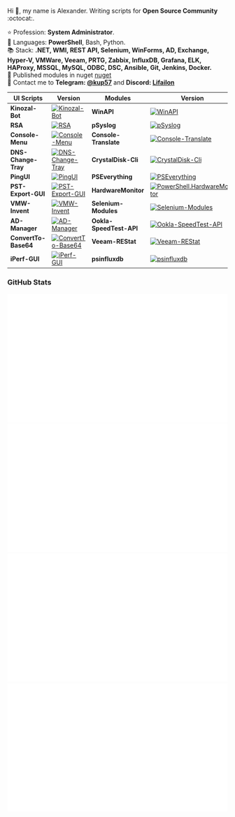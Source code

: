 Hi 👋, my name is Alexander. Writing scripts for **Open Source Community** :octocat:.

⭐ Profession: **System Administrator**. \
🔨 Languages: **PowerShell**, Bash, Python. \
📚 Stack: **.NET, WMI, REST API, Selenium, WinForms, AD, Exchange, Hyper-V, VMWare, Veeam, PRTG, Zabbix, InfluxDB, Grafana, ELK, HAProxy, MSSQL, MySQL, ODBC, DSC, Ansible, Git, Jenkins, Docker.** \
🚀 Published modules in nuget [nuget](https://www.nuget.org/profiles/Lifailon) \
💬 Contact me to **Telegram: [@kup57](https://t.me/kup57)** and **Discord: [Lifailon](https://discord.com/users/1193694070170734636)**

| **UI Scripts** 	      | **Version** 																																		| **Modules** 						| **Version** 																																															|
| ------ 				  | ------ 																																			    | ------ 							| ------ 																																																|
| **Kinozal-Bot** 		  | [![Kinozal-Bot](https://img.shields.io/github/v/release/lifailon/Kinozal-Bot?color=blue)](https://github.com/Lifailon/Kinozal-Bot) 		            | **WinAPI** 						| [![WinAPI](https://img.shields.io/github/v/release/lifailon/WinAPI?color=blue)](https://github.com/Lifailon/WinAPI) 																					|
| **RSA** 				  | [![RSA](https://img.shields.io/github/v/release/lifailon/rsa?color=blue)](https://github.com/Lifailon/RSA) 											| **pSyslog** 						| [![pSyslog](https://img.shields.io/github/v/release/lifailon/pSyslog?color=blue)](https://github.com/Lifailon/pSyslog) 																				|
| **Console-Menu** 	  	  | [![Console-Menu](https://img.shields.io/github/v/release/lifailon/Console-Menu?color=blue)](https://github.com/Lifailon/Console-Menu)               | **Console-Translate** 			| [![Console-Translate](https://img.shields.io/github/v/release/Lifailon/Console-Translate?include_prereleases&color=blue)](https://github.com/Lifailon/Console-Translate)								|
| **DNS-Change-Tray** 	  | [![DNS-Change-Tray](https://img.shields.io/github/v/release/lifailon/DNS-Change-Tray?color=blue)](https://github.com/Lifailon/DNS-Change-Tray)		| **CrystalDisk-Cli** 	            | [![CrystalDisk-Cli](https://img.shields.io/github/v/release/Lifailon/CrystalDisk-Cli?include_prereleases&color=blue)](https://github.com/Lifailon/CrystalDisk-Cli)                                    |
| **PingUI** 			  | [![PingUI](https://img.shields.io/github/v/release/Lifailon/PingUI?include_prereleases&color=blue)](https://github.com/Lifailon/PingUI)				| **PSEverything** 	                | [![PSEverything](https://img.shields.io/github/v/release/Lifailon/PSEverything?include_prereleases&color=blue)](https://github.com/Lifailon/PSEverything)                                          	|
| **PST-Export-GUI** 	  | [![PST-Export-GUI](https://img.shields.io/github/v/release/lifailon/PST-Export-GUI?color=blue)](https://github.com/Lifailon/PST-Export-GUI) 		| **HardwareMonitor** 	            | [![PowerShell.HardwareMonitor](https://img.shields.io/github/v/release/Lifailon/PowerShell.HardwareMonitor?include_prereleases&color=blue)](https://github.com/Lifailon/PowerShell.HardwareMonitor)	|
| **VMW-Invent**  		  | [![VMW-Invent](https://img.shields.io/github/last-commit/lifailon/VMW-Invent?color=blue)](https://github.com/Lifailon/VMW-Invent) 					| **Selenium-Modules**				| [![Selenium-Modules](https://img.shields.io/github/v/release/Lifailon/Selenium-Modules?include_prereleases&color=blue)](https://github.com/Lifailon/Selenium-Modules)									|
| **AD-Manager** 		  | [![AD-Manager](https://img.shields.io/github/last-commit/lifailon/AD-Manager?color=blue)](https://github.com/Lifailon/AD-Manager) 					| **Ookla-SpeedTest-API**			| [![Ookla-SpeedTest-API](https://img.shields.io/github/v/release/lifailon/Ookla-SpeedTest-API?color=blue)](https://github.com/Lifailon/Ookla-SpeedTest-API) 											|
| **ConvertTo-Base64** 	  | [![ConvertTo-Base64](https://img.shields.io/github/last-commit/lifailon/ConvertTo-Base64?color=blue)](https://github.com/Lifailon/ConvertTo-Base64) | **Veeam-REStat** 					| [![Veeam-REStat](https://img.shields.io/github/v/release/lifailon/Veeam-REStat?color=blue)](https://github.com/Lifailon/Veeam-REStat) 																|
| **iPerf-GUI** 		  | [![iPerf-GUI](https://img.shields.io/github/last-commit/lifailon/iperf-gui?color=blue)](https://github.com/Lifailon/iPerf-GUI)					 	| **psinfluxdb** 					| [![psinfluxdb](https://img.shields.io/github/v/release/lifailon/psinfluxdb?color=blue)](https://github.com/Lifailon/psinfluxdb) 																		|
 
### GitHub Stats
![](https://raw.githubusercontent.com/lifailon/github-stats/master/generated/overview.svg#gh-light-mode-only) ![](https://raw.githubusercontent.com/lifailon/github-stats/master/generated/languages.svg#gh-light-mode-only) \
![](https://raw.githubusercontent.com/lifailon/github-stats/master/generated/overview.svg#gh-dark-mode-only) ![](https://raw.githubusercontent.com/lifailon/github-stats/master/generated/languages.svg#gh-dark-mode-only)
